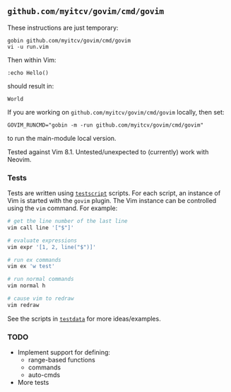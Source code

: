 ## `github.com/myitcv/govim/cmd/govim`

These instructions are just temporary:

```
gobin github.com/myitcv/govim/cmd/govim
vi -u run.vim
```

Then within Vim:

```
:echo Hello()
```

should result in:

```
World
```

If you are working on `github.com/myitcv/govim/cmd/govim` locally, then set:

```
GOVIM_RUNCMD="gobin -m -run github.com/myitcv/govim/cmd/govim"
```

to run the main-module local version.

Tested against Vim 8.1. Untested/unexpected to (currently) work with Neovim.

### Tests

Tests are written using [`testscript`](https://godoc.org/github.com/rogpeppe/go-internal/testscript) scripts. For each
script, an instance of Vim is started with the `govim` plugin. The Vim instance can be controlled using the `vim`
command. For example:

```bash
# get the line number of the last line
vim call line '["$"]'

# evaluate expressions
vim expr '[1, 2, line("$")]'

# run ex commands
vim ex 'w test'

# run normal commands
vim normal h

# cause vim to redraw
vim redraw
```

See the scripts in [`testdata`](testdata) for more ideas/examples.

### TODO

* Implement support for defining:
  * range-based functions
  * commands
  * auto-cmds
* More tests
